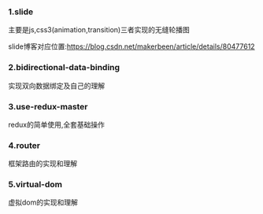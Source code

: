 ### 1.slide
主要是js,css3(animation,transition)三者实现的无缝轮播图

slide博客对应位置:https://blog.csdn.net/makerbeen/article/details/80477612



### 2.bidirectional-data-binding
实现双向数据绑定及自己的理解



### 3.use-redux-master
redux的简单使用,全套基础操作


### 4.router
框架路由的实现和理解


### 5.virtual-dom
虚拟dom的实现和理解
